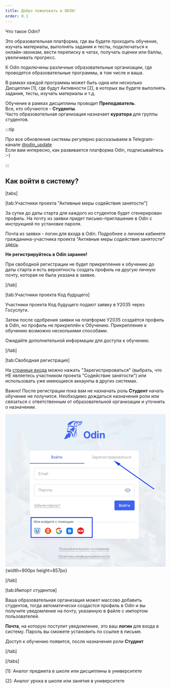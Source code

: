```yaml
---
title: Добро пожаловать в ODIN!
order: 0.1
---
```


Что такое Odin?

Это образовательная платформа, где вы будете проходить обучение, изучать материалы, выполнять задания и тесты, подключаться к онлайн-звонкам, вести переписку в чатах, получать оценки или баллы, увеличивать прогресс.

К Odin подключены различные образовательные организации, где проводятся образовательные программы, в том числе и ваша.

В рамках каждой программы может быть одна или несколько Дисциплин \[1\], где будут Активности \[2\], в которых вы будете выполнять задания, тесты, изучать материалы и т.д.

Обучение  в рамках дисциплины проводит **Преподаватель**.\
Все, кто обучаются  -  **Студенты**. \
Часто образовательная организация назначает **куратора** для группы студентов.

:::tip 

Про все обновления системы регулярно рассказываем в Telegram-канале [@odin_update ](https://t.me/+JoF696WdDTxlNjhi)\
Если вам интересно, как развивается платформа Odin, подписывайтесь :-)

:::

## Как войти в систему?

[tabs]

[tab:Участники проекта \"Активные меры содействия занятости\"]

За сутки до даты старта для каждого из студентов будет сгенерирован профиль. На почту из заявки придет письмо-приглашение в Odin с инструкцией по установке пароля.

Почта из заявки - логин для входа в Odin. Подробнее о личном кабинете гражданина-участника проекта "Активные меры содействия занятости" [здесь](https://gramax.smile-tech.study/Flow_TSU_GR_help).

**Не регистрируйтесь в Odin заранее!**

При свободной регистрации не будет прикрепление к обучению до даты старта и есть вероятность создать профиль на другую личную почту, которая не была указана в заявке.

[/tab]

[tab:Участники проекта Код будущего]

Участники проекта Код будущего подают заявку в У2035 через Госуслуги.

Затем после одобрения заявки на платформе У2035 создаётся профиль в Odin, но профиль не прикреплён к Обучению. Прикрепление к обучению возможно несколькими способами.

Ожидайте дополнительной информации для доступа к обучению.

[/tab]

[tab:Свободная регистрация]

На [странице входа](https://odin.study/ru/Account/Login/) можно нажать "Зарегистрироваться" (выбрать, что НЕ являетесь участником проекта "Содействие занятости") или использовать уже имеющиеся аккаунты в других системах.

Важно! После регистрации пока вам не назначать роль **Студент** начать обучение не получится. Необходимо дождаться назначения роли или связаться с ответственным от образовательной организации и уточнить о назначении.

![](./README-2.jpeg){width=900px height=857px}

[/tab]

[tab:Импорт студентов]

Ваша образовательная организация может массово добавить студентов, тогда автоматически создастся профиль в Odin и вы получите уведомление на почту, указанную в файле с импортом пользователей.

**Почта**, на которую поступит уведомление, это ваш **логин** для входа в систему. Пароль вы сможете установить по ссылке в письме.

Доступ к обучению появится, после назначения роли **Студент**

[/tab]

[/tabs]

\[1\]: Аналог предмета в школе или дисциплины в университете

\[2\]: Аналог урока в школе или занятия в университете


